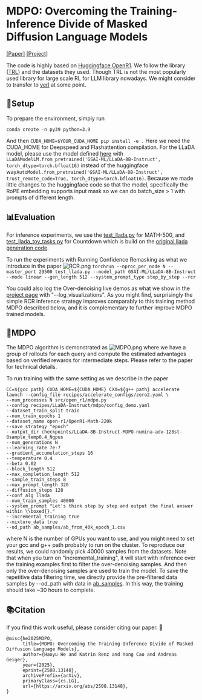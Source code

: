 # MDPO: Overcoming the Training-Inference Divide of Masked Diffusion Language Models
[[Paper]](https://arxiv.org/pdf/2508.13148) [[Project]](https://cli212.github.io/MDPO/) 

The code is highly based on [Huggingface OpenR1](https://github.com/huggingface/open-r1). We follow the library ([TRL](https://github.com/huggingface/trl/tree/main)) and the datasets they used. Though TRL is not the most popularly used library for large scale RL for LLM library nowadays. We might consider to transfer to [verl](https://github.com/volcengine/verl/tree/main) at some point.
## 🌟Setup
To prepare the environment, simply run 

```conda create -n py39 python=3.9```

And then 
```CUDA_HOME=$YOUR_CUDA_HOME pip install -e .``` Here we need the CUDA_HOME for Deepspeed and Flashattention compilation.
For the LLaDA model, please use the model defined [here](./src/llada/modeling_llada.py) with ```LLaDAModelLM.from_pretrained('GSAI-ML/LLaDA-8B-Instruct', torch_dtype=torch.bfloat16)``` instead of the huggingface way```AutoModel.from_pretrained('GSAI-ML/LLaDA-8B-Instruct', trust_remote_code=True, torch_dtype=torch.bfloat16)```. Because we made little changes to the huggingface code so that the model, specifically the RoPE embedding supports input mask so we can do batch_size > 1 with prompts of different length.
## 📊Evaluation
For inference experiments, we use the [test_llada.py](./test_llada.py) for MATH-500, and [test_llada_toy_tasks.py](./test_llada_toy_tasks.py) for Countdown which is build on the [original llada generation code](https://github.com/ML-GSAI/LLaDA/blob/main/generate.py).

To run the experiments with Running Confidence Remasking as what we introduce in the paper
![RCR.png](assets/RCR.png)
```torchrun --nproc_per_node N --master_port 29500 test_llada.py --model_path GSAI-ML/LLaDA-8B-Instruct --mode linear --gen_length 512 --system_prompt_type step_by_step --rcr``` 

You could also log the Over-denoising live demos as what we show in the [project page](https://cli212.github.io/MDPO/) with "--log_visualizations".
As you might find, surprisingly the simple RCR inference strategy improves comparably to this training method MDPO described below, and it is complementary to further improve MDPO trained models.
## 🚀MDPO
The MDPO algorithm is demonstrated as
![MDPO.png](assets/MDPO.png)
where we have a group of rollouts for each query and compute the estimated advantages based on verified rewards for intermediate steps. Please refer to the paper for technical details.

To run training with the same setting as we describe in the paper

```shell
CC=${gcc path} CUDA_HOME=${CUDA_HOME} CXX=${g++ path} accelerate launch --config_file recipes/accelerate_configs/zero2.yaml \
--num_processes N src/open_r1/mdpo.py 
--config recipes/LLaDA-Instruct/mdpo/config_demo.yaml 
--dataset_train_split train 
--num_train_epochs 1 
--dataset_name open-r1/OpenR1-Math-220k 
--save_strategy "epoch" 
--output_dir checkpoints/LLaDA-8B-Instruct-MDPO-numina-adv-128st-8sample_temp0.4_Ngpus 
--num_generations N 
--learning_rate 7e-7 
--gradient_accumulation_steps 16 
--temperature 0.4 
--beta 0.02 
--block_length 512 
--max_completion_length 512 
--sample_train_steps 8 
--max_prompt_length 320 
--diffusion_steps 128 
--conf_alg llada 
--num_train_samples 40000 
--system_prompt "Let's think step by step and output the final answer within \\boxed{}."
--incremental_training true
--mixture_data true
--od_path ab_samples/ab_from_40k_epoch_1.csv
```
where N is the number of GPUs you want to use, and you might need to set your gcc and g++ path probably to run on the cluster. To reproduce our results, we could randomly pick 40000 samples from the datasets.
Note that when you turn on "incremental_training", it will start with inference over the training examples first to filter the over-denoising samples. And then only the over-denoising samples are used to train the model. To save the repetitive data filtering time, we directly provide the pre-filtered data samples by --od_path with data in [ab_samples](./ab_samples). In this way, the training should take ~30 hours to complete.

## 📚Citation
If you find this work useful, please consider citing our paper. 🥰
```
@misc{he2025MDPO,
      title={MDPO: Overcoming the Training-Inference Divide of Masked Diffusion Language Models}, 
      author={Haoyu He and Katrin Renz and Yong Cao and Andreas Geiger},
      year={2025},
      eprint={2508.13148},
      archivePrefix={arXiv},
      primaryClass={cs.LG},
      url={https://arxiv.org/abs/2508.13148}, 
}
```
